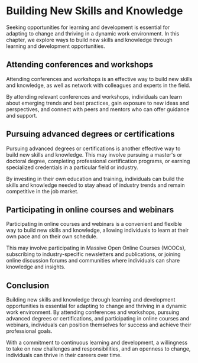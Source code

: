Building New Skills and Knowledge
================================================================================================

Seeking opportunities for learning and development is essential for adapting to change and thriving in a dynamic work environment. In this chapter, we explore ways to build new skills and knowledge through learning and development opportunities.

Attending conferences and workshops
-----------------------------------

Attending conferences and workshops is an effective way to build new skills and knowledge, as well as network with colleagues and experts in the field.

By attending relevant conferences and workshops, individuals can learn about emerging trends and best practices, gain exposure to new ideas and perspectives, and connect with peers and mentors who can offer guidance and support.

Pursuing advanced degrees or certifications
-------------------------------------------

Pursuing advanced degrees or certifications is another effective way to build new skills and knowledge. This may involve pursuing a master's or doctoral degree, completing professional certification programs, or earning specialized credentials in a particular field or industry.

By investing in their own education and training, individuals can build the skills and knowledge needed to stay ahead of industry trends and remain competitive in the job market.

Participating in online courses and webinars
--------------------------------------------

Participating in online courses and webinars is a convenient and flexible way to build new skills and knowledge, allowing individuals to learn at their own pace and on their own schedule.

This may involve participating in Massive Open Online Courses (MOOCs), subscribing to industry-specific newsletters and publications, or joining online discussion forums and communities where individuals can share knowledge and insights.

Conclusion
----------

Building new skills and knowledge through learning and development opportunities is essential for adapting to change and thriving in a dynamic work environment. By attending conferences and workshops, pursuing advanced degrees or certifications, and participating in online courses and webinars, individuals can position themselves for success and achieve their professional goals.

With a commitment to continuous learning and development, a willingness to take on new challenges and responsibilities, and an openness to change, individuals can thrive in their careers over time.
